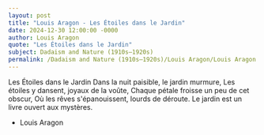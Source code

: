 ```yaml
---
layout: post
title: "Louis Aragon - Les Étoiles dans le Jardin"
date: 2024-12-30 12:00:00 -0000
author: Louis Aragon
quote: "Les Étoiles dans le Jardin"
subject: Dadaism and Nature (1910s–1920s)
permalink: /Dadaism and Nature (1910s–1920s)/Louis Aragon/Louis Aragon - Les Étoiles dans le Jardin
---
```


Les Étoiles dans le Jardin
Dans la nuit paisible, le jardin murmure,
Les étoiles y dansent, joyaux de la voûte,
Chaque pétale froisse un peu de cet obscur,
Où les rêves s'épanouissent, lourds de déroute.
Le jardin est un livre ouvert aux mystères.


- Louis Aragon
